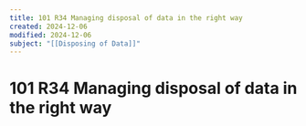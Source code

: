 ```yaml
---
title: 101 R34 Managing disposal of data in the right way
created: 2024-12-06
modified: 2024-12-06
subject: "[[Disposing of Data]]"
---
```

# 101 R34 Managing disposal of data in the right way
